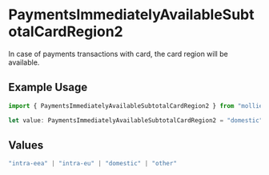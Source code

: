 # PaymentsImmediatelyAvailableSubtotalCardRegion2

In case of payments transactions with card, the card region will be available.

## Example Usage

```typescript
import { PaymentsImmediatelyAvailableSubtotalCardRegion2 } from "mollie-api-typescript/models/operations";

let value: PaymentsImmediatelyAvailableSubtotalCardRegion2 = "domestic";
```

## Values

```typescript
"intra-eea" | "intra-eu" | "domestic" | "other"
```